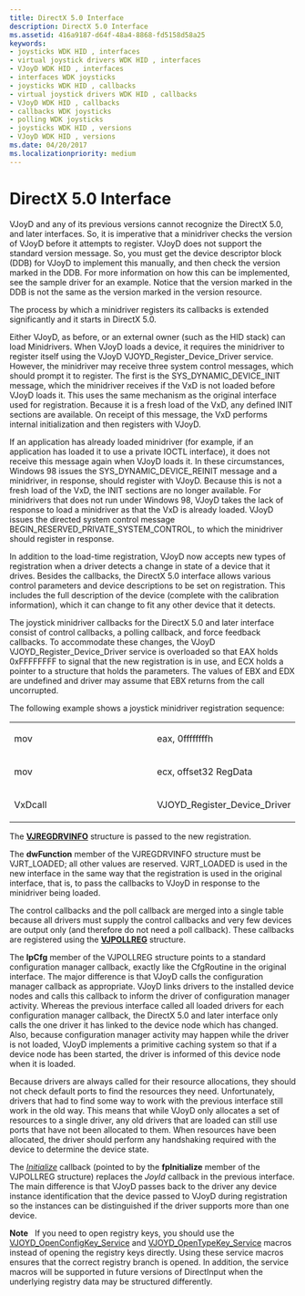 ```yaml
---
title: DirectX 5.0 Interface
description: DirectX 5.0 Interface
ms.assetid: 416a9187-d64f-48a4-8868-fd5158d58a25
keywords:
- joysticks WDK HID , interfaces
- virtual joystick drivers WDK HID , interfaces
- VJoyD WDK HID , interfaces
- interfaces WDK joysticks
- joysticks WDK HID , callbacks
- virtual joystick drivers WDK HID , callbacks
- VJoyD WDK HID , callbacks
- callbacks WDK joysticks
- polling WDK joysticks
- joysticks WDK HID , versions
- VJoyD WDK HID , versions
ms.date: 04/20/2017
ms.localizationpriority: medium
---
```


#  DirectX 5.0 Interface





VJoyD and any of its previous versions cannot recognize the DirectX 5.0, and later interfaces. So, it is imperative that a minidriver checks the version of VJoyD before it attempts to register. VJoyD does not support the standard version message. So, you must get the device descriptor block (DDB) for VJoyD to implement this manually, and then check the version marked in the DDB. For more information on how this can be implemented, see the sample driver for an example. Notice that the version marked in the DDB is not the same as the version marked in the version resource.

The process by which a minidriver registers its callbacks is extended significantly and it starts in DirectX 5.0.

Either VJoyD, as before, or an external owner (such as the HID stack) can load Minidrivers. When VJoyD loads a device, it requires the minidriver to register itself using the VJoyD VJOYD\_Register\_Device\_Driver service. However, the minidriver may receive three system control messages, which should prompt it to register. The first is the SYS\_DYNAMIC\_DEVICE\_INIT message, which the minidriver receives if the VxD is not loaded before VJoyD loads it. This uses the same mechanism as the original interface used for registration. Because it is a fresh load of the VxD, any defined INIT sections are available. On receipt of this message, the VxD performs internal initialization and then registers with VJoyD.

If an application has already loaded minidriver (for example, if an application has loaded it to use a private IOCTL interface), it does not receive this message again when VJoyD loads it. In these circumstances, Windows 98 issues the SYS\_DYNAMIC\_DEVICE\_REINIT message and a minidriver, in response, should register with VJoyD. Because this is not a fresh load of the VxD, the INIT sections are no longer available. For minidrivers that does not run under Windows 98, VJoyD takes the lack of response to load a minidriver as that the VxD is already loaded. VJoyD issues the directed system control message BEGIN\_RESERVED\_PRIVATE\_SYSTEM\_CONTROL, to which the minidriver should register in response.

In addition to the load-time registration, VJoyD now accepts new types of registration when a driver detects a change in state of a device that it drives. Besides the callbacks, the DirectX 5.0 interface allows various control parameters and device descriptions to be set on registration. This includes the full description of the device (complete with the calibration information), which it can change to fit any other device that it detects.

The joystick minidriver callbacks for the DirectX 5.0 and later interface consist of control callbacks, a polling callback, and force feedback callbacks. To accommodate these changes, the VJoyD VJOYD\_Register\_Device\_Driver service is overloaded so that EAX holds 0xFFFFFFFF to signal that the new registration is in use, and ECX holds a pointer to a structure that holds the parameters. The values of EBX and EDX are undefined and driver may assume that EBX returns from the call uncorrupted.

The following example shows a joystick minidriver registration sequence:

<table>
<colgroup>
<col width="50%" />
<col width="50%" />
</colgroup>
<tbody>
<tr class="odd">
<td><p>mov</p></td>
<td><p>eax, 0ffffffffh</p></td>
</tr>
<tr class="even">
<td><p>mov</p></td>
<td><p>ecx, offset32 RegData</p></td>
</tr>
<tr class="odd">
<td><p>VxDcall</p></td>
<td><p>VJOYD_Register_Device_Driver</p></td>
</tr>
</tbody>
</table>

 

The [**VJREGDRVINFO**](/previous-versions/windows/hardware/drivers/ff543581(v=vs.85)) structure is passed to the new registration.

The **dwFunction** member of the VJREGDRVINFO structure must be VJRT\_LOADED; all other values are reserved. VJRT\_LOADED is used in the new interface in the same way that the registration is used in the original interface, that is, to pass the callbacks to VJoyD in response to the minidriver being loaded.

The control callbacks and the poll callback are merged into a single table because all drivers must supply the control callbacks and very few devices are output only (and therefore do not need a poll callback). These callbacks are registered using the [**VJPOLLREG**](/previous-versions/windows/hardware/drivers/ff543577(v=vs.85)) structure.

The **lpCfg** member of the VJPOLLREG structure points to a standard configuration manager callback, exactly like the CfgRoutine in the original interface. The major difference is that VJoyD calls the configuration manager callback as appropriate. VJoyD links drivers to the installed device nodes and calls this callback to inform the driver of configuration manager activity. Whereas the previous interface called all loaded drivers for each configuration manager callback, the DirectX 5.0 and later interface only calls the one driver it has linked to the device node which has changed. Also, because configuration manager activity may happen while the driver is not loaded, VJoyD implements a primitive caching system so that if a device node has been started, the driver is informed of this device node when it is loaded.

Because drivers are always called for their resource allocations, they should not check default ports to find the resources they need. Unfortunately, drivers that had to find some way to work with the previous interface still work in the old way. This means that while VJoyD only allocates a set of resources to a single driver, any old drivers that are loaded can still use ports that have not been allocated to them. When resources have been allocated, the driver should perform any handshaking required with the device to determine the device state.

The [*Initialize*](/previous-versions/ff541025(v=vs.85)) callback (pointed to by the **fpInitialize** member of the VJPOLLREG structure) replaces the *JoyId* callback in the previous interface. The main difference is that VJoyD passes back to the driver any device instance identification that the device passed to VJoyD during registration so the instances can be distinguished if the driver supports more than one device.

**Note**   If you need to open registry keys, you should use the [VJOYD\_OpenConfigKey\_Service](/previous-versions/ff543545(v=vs.85)) and [VJOYD\_OpenTypeKey\_Service](/previous-versions/ff543549(v=vs.85)) macros instead of opening the registry keys directly. Using these service macros ensures that the correct registry branch is opened. In addition, the service macros will be supported in future versions of DirectInput when the underlying registry data may be structured differently.

 

 


